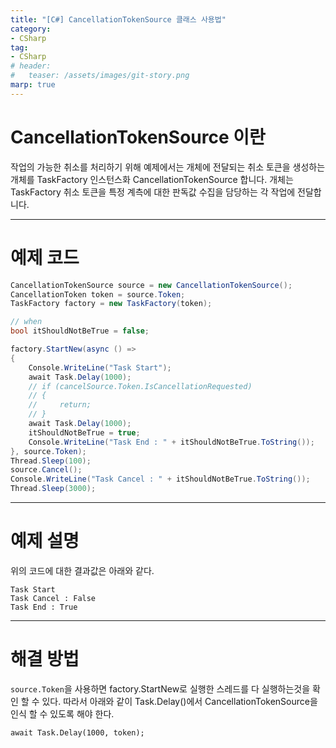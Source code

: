 ```yaml
---
title: "[C#] CancellationTokenSource 클래스 사용법"
category: 
- CSharp
tag:
- CSharp
# header:
#   teaser: /assets/images/git-story.png
marp: true
---
```


# CancellationTokenSource 이란

작업의 가능한 취소를 처리하기 위해 예제에서는 개체에 전달되는 취소 토큰을 생성하는 개체를 TaskFactory 인스턴스화 CancellationTokenSource 합니다. 개체는 TaskFactory 취소 토큰을 특정 계측에 대한 판독값 수집을 담당하는 각 작업에 전달합니다. 

---

# 예제 코드

```csharp
CancellationTokenSource source = new CancellationTokenSource();
CancellationToken token = source.Token;
TaskFactory factory = new TaskFactory(token);

// when
bool itShouldNotBeTrue = false;

factory.StartNew(async () =>
{
	Console.WriteLine("Task Start");
	await Task.Delay(1000);
	// if (cancelSource.Token.IsCancellationRequested)
	// {
	//     return;
	// }
	await Task.Delay(1000);
	itShouldNotBeTrue = true;
	Console.WriteLine("Task End : " + itShouldNotBeTrue.ToString());
}, source.Token);
Thread.Sleep(100);
source.Cancel();
Console.WriteLine("Task Cancel : " + itShouldNotBeTrue.ToString());
Thread.Sleep(3000);
```

---

# 예제 설명

위의 코드에 대한 결과값은 아래와 같다.

```
Task Start
Task Cancel : False
Task End : True
```

---

# 해결 방법

```source.Token```을 사용하면 factory.StartNew로 실행한 스레드를 다 실행하는것을 확인 할 수 있다. 따라서 아래와 같이 Task.Delay()에서 CancellationTokenSource을 인식 할 수 있도록 해야 한다.

```
await Task.Delay(1000, token); 
```